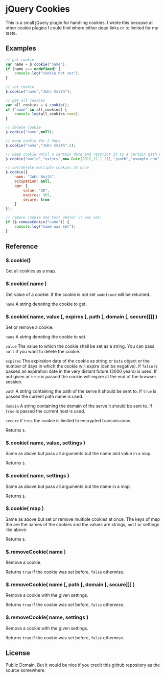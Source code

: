 # jQuery Cookies

This is a small jQuery plugin for handling cookies. I wrote this because all
other cookie plugins I could find where either dead links or to limited for
my taste.

## Examples

```javascript
// get cookie
var name = $.cookie("name");
if (name === undefined) {
	console.log("cookie not set");
}
	
// set cookie
$.cookie("name","John Smith");

// get all cookies
var all_cookies = $.cookie();
if ("name" in all_cookies) {
	console.log(all_cookies.name);
}

// delete cookie
$.cookie("name",null);

// keep cookie for 2 days
$.cookie("name","John Smith",2);

// keep cookie until a certain date and restrict it to a certain path and domain
$.cookie("world","exists",new Date(2012,12-1,21),"/path","example.com");

// set/delete multiple cookies at once
$.cookie({
	name: "John Smith",
	occupation: null,
	age: {
		value: "30",
		expires: 365,
		secure: true
	}
});

// remove cookie and test wheter it was set:
if ($.removeCookie("name")) {
	console.log("name was set");
}
```

## Reference

### $.cookie()

Get all cookies as a map.

### $.cookie( name )

Get value of a cookie. If the cookie is not set `undefined` will be returned.

`name` A string denoting the cookie to get.

### $.cookie( name, value [, expires [, path [, domain [, secure]]]] )

Set or remove a cookie.

`name` A string denoting the cookie to set.

`value` The value to which the cookie shall be set as a string. You can pass
`null` if you want to delete the cookie.

`expires` The expiration date of the cookie as string or `Date` object or
the number of days in which the cookie will expire (can be negative). If
`false` is passed an expiration date in the very distant future (2000 years)
is used. If not given or `true` is passed the cookie will expire at the end
of the browser session.

`path` A string containing the path of the serve it should be sent to. If
`true` is passed the current path name is used.

`domain` A string containing the domain of the serve it should be sent to.
If `true` is passed the current host is used.

`secure` If `true` the cookie is limited to encrypted transmissions.

Returns `$`.

### $.cookie( name, value, settings )

Same as above but pass all arguments but the name and value in a map.

Returns `$`.

### $.cookie( name, settings )

Same as above but pass all arguments but the name in a map.

Returns `$`.

### $.cookie( map )

Same as above but set or remove multiple cookies at once. The keys of map the
are the names of the cookies and the values are strings, `null` or settings
like above.

Returns `$`.

### $.removeCookie( name )

Remove a cookie.

Returns `true` if the cookie was set before, `false` otherwise.

### $.removeCookie( name [, path [, domain [, secure]]] )

Remove a cookie with the given settings.

Returns `true` if the cookie was set before, `false` otherwise.

### $.removeCookie( name, settings )

Remove a cookie with the given settings.

Returns `true` if the cookie was set before, `false` otherwise.

## License

Public Domain. But it would be nice if you credit this github repository
as the source somewhere.
